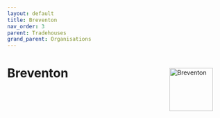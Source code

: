```yaml
---
layout: default
title: Breventon
nav_order: 3
parent: Tradehouses
grand_parent: Organisations
---
```

<img src="/shysba/img/breventon.png"
     alt="Breventon"
     style="float: right; margin: 30px; width: 100px;" />

# Breventon

